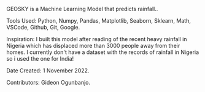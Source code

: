 GEOSKY is a Machine Learning Model that predicts rainfall..

Tools Used:
Python, Numpy, Pandas, Matplotlib, Seaborn, Sklearn, Math, VSCode, Github, Git, Google.

Inspiration:
I built this model after reading of the recent heavy rainfall in Nigeria which has displaced more than 3000 people away from their homes. I currently don't have a dataset with the records of rainfall in Nigeria so i used the one for India!

Date Created: 1 November 2022.

Contributors:
Gideon Ogunbanjo.
